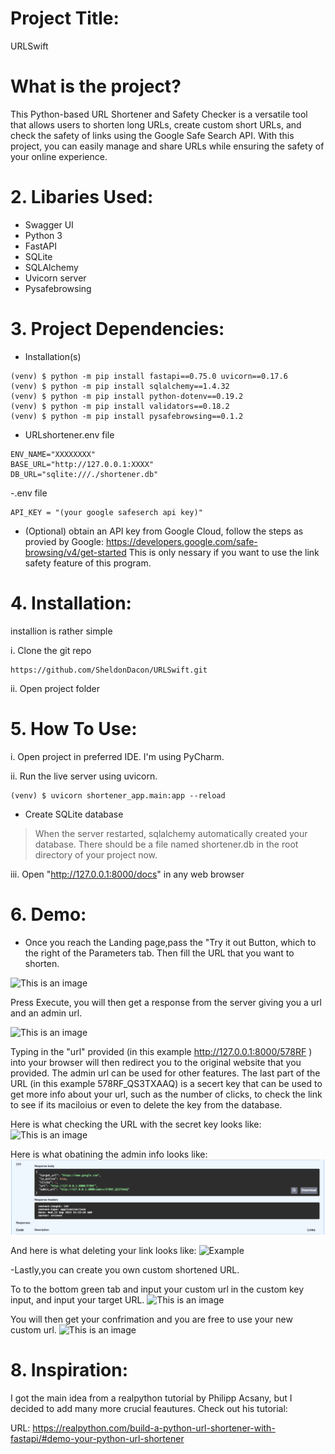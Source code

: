 # Project Title:

URLSwift


# What is the project?

This Python-based URL Shortener and Safety Checker is a versatile tool that allows users to shorten long URLs, create custom short URLs, and check the safety of links using the Google Safe Search API. With this project, you can easily manage and share URLs while ensuring the safety of your online experience.


# 2. Libaries Used:

- Swagger UI
- Python 3
- FastAPI
- SQLite
- SQLAlchemy
- Uvicorn server
- Pysafebrowsing

# 3. Project Dependencies:

 - Installation(s)
```
(venv) $ python -m pip install fastapi==0.75.0 uvicorn==0.17.6
(venv) $ python -m pip install sqlalchemy==1.4.32
(venv) $ python -m pip install python-dotenv==0.19.2
(venv) $ python -m pip install validators==0.18.2
(venv) $ python -m pip install pysafebrowsing==0.1.2

```

- URLshortener.env file

```
ENV_NAME="XXXXXXXX"
BASE_URL="http://127.0.0.1:XXXX"
DB_URL="sqlite:///./shortener.db"
```
-.env file
```
API_KEY = "(your google safeserch api key)"
```
- (Optional) obtain an API key from Google Cloud, follow the steps as provied by Google: https://developers.google.com/safe-browsing/v4/get-started
This is only nessary if you want to use the link safety feature of this program.
  


# 4. Installation:

installion is rather simple

i. Clone the git repo

```
https://github.com/SheldonDacon/URLSwift.git
```

ii. Open project folder



# 5. How To Use:

i. Open project in preferred IDE. I'm using PyCharm.

ii. Run the live server using uvicorn.

```commandline
(venv) $ uvicorn shortener_app.main:app --reload
```

- Create SQLite database

> When the server restarted, sqlalchemy automatically created your database. There should be a file named shortener.db in the root directory of your project now. 

iii. Open "http://127.0.0.1:8000/docs" in any web browser


# 6. Demo:

- Once you reach the Landing page,pass the "Try it out Button, which to the right of the Parameters tab. Then fill the URL that you want to shorten.

![This is an image](pic1.png)

Press Execute, you will then get a response from the server giving you a url and an admin url.

![This is an image](pic2.png)

Typing in the "url" provided \(in this example http://127.0.0.1:8000/578RF \) into your browser will then redirect you to the original website that you provided.
The admin url can be used for other features. The last part of the URL \(in this example 578RF_QS3TXAAQ\)  is a secert key that can be used to get more info about your url, such as the number of clicks, to check the link to see if its maciloius or even to delete the key from the database.

Here is what checking the URL with the secret key looks like:
![This is an image](pic3checklink.png)


Here is what obatining the admin info looks like:
![example](example_pictures/pic4admin.png)


And here is what deleting your link looks like:
![Example](pic5deletion.png)


-Lastly,you can create you own custom shortened URL.

To to the bottom green tab and input your custom url in the custom key input, and input your target URL.
![This is an image](pic7.png)

You will then get your confrimation and you are free to use your new custom url.
![This is an image](pic6.png)








# 8. Inspiration:

I got the main idea from a realpython tutorial by Philipp Acsany, but I decided  to add many more crucial feautures. Check out his tutorial:

URL: https://realpython.com/build-a-python-url-shortener-with-fastapi/#demo-your-python-url-shortener
